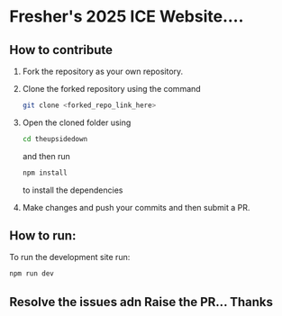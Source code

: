# Fresher's 2025 ICE Website....


## How to contribute

1. Fork the repository as your own repository.
2. Clone the forked repository using the command

     ```bash
   git clone <forked_repo_link_here>
    ```
3. Open the cloned folder using
     ```bash
     cd theupsidedown
     ```
     and then run
   ``` bash
   npm install
   ```
   to install the dependencies
4. Make changes and push your commits and then submit a PR.

## How to run:

To run the development site run:

```bash
npm run dev
```

## Resolve the issues adn Raise the PR... Thanks
